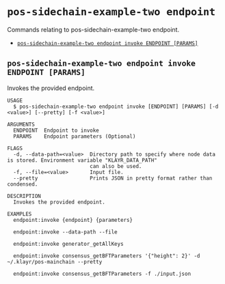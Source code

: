 # `pos-sidechain-example-two endpoint`

Commands relating to pos-sidechain-example-two endpoint.

- [`pos-sidechain-example-two endpoint invoke ENDPOINT [PARAMS]`](#pos-sidechain-example-two-endpoint-invoke-endpoint-params)

## `pos-sidechain-example-two endpoint invoke ENDPOINT [PARAMS]`

Invokes the provided endpoint.

```
USAGE
  $ pos-sidechain-example-two endpoint invoke [ENDPOINT] [PARAMS] [-d <value>] [--pretty] [-f <value>]

ARGUMENTS
  ENDPOINT  Endpoint to invoke
  PARAMS    Endpoint parameters (Optional)

FLAGS
  -d, --data-path=<value>  Directory path to specify where node data is stored. Environment variable "KLAYR_DATA_PATH"
                           can also be used.
  -f, --file=<value>       Input file.
  --pretty                 Prints JSON in pretty format rather than condensed.

DESCRIPTION
  Invokes the provided endpoint.

EXAMPLES
  endpoint:invoke {endpoint} {parameters}

  endpoint:invoke --data-path --file

  endpoint:invoke generator_getAllKeys

  endpoint:invoke consensus_getBFTParameters '{"height": 2}' -d ~/.klayr/pos-mainchain --pretty

  endpoint:invoke consensus_getBFTParameters -f ./input.json
```
